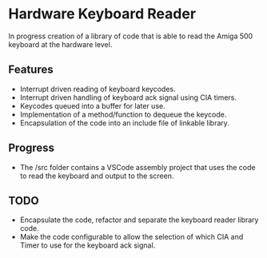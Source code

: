 # Hardware Keyboard Reader
In progress creation of a library of code that is able to read the Amiga 500 keyboard at the hardware level.

## Features
 - Interrupt driven reading of keyboard keycodes.
 - Interrupt driven handling of keyboard ack signal using CIA timers.
 - Keycodes queued into a buffer for later use.
 - Implementation of a method/function to dequeue the keycode.
 - Encapsulation of the code into an include file of linkable library.

## Progress
 - The /src folder contains a VSCode assembly project that uses the code to read the keyboard and output to the screen.

## TODO
- Encapsulate the code, refactor and separate the keyboard reader library code.
- Make the code configurable to allow the selection of which CIA and Timer to use for the keyboard ack signal.

  
